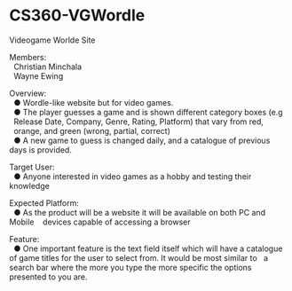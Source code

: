 # CS360-VGWordle
Videogame Worlde Site

Members:
  <br />&nbsp;&nbsp;Christian Minchala
  <br />&nbsp;&nbsp;Wayne Ewing

Overview:
  <br />&nbsp;&nbsp;● Wordle-like website but for video games.
  <br />&nbsp;&nbsp;● The player guesses a game and is shown different category boxes (e.g 
  &nbsp;&nbsp;Release Date, Company, Genre, Rating, Platform) that vary from red, 
  &nbsp;&nbsp;orange, and green (wrong, partial, correct)
  <br />&nbsp;&nbsp;● A new game to guess is changed daily, and a catalogue of previous days is 
  provided.
  

Target User:
  <br />&nbsp;&nbsp;● Anyone interested in video games as a hobby and testing their knowledge


Expected Platform:
  <br />&nbsp;&nbsp;● As the product will be a website it will be available on both PC and Mobile 
  &nbsp;&nbsp;&nbsp;devices capable of accessing a browser
  
Feature:
  <br />&nbsp;&nbsp;● One important feature is the text field itself which will have a catalogue of 
  game titles for the user to select from. It would be most similar to 
  &nbsp;&nbsp;a search bar where the more you type the more specific the options presented to you are.

